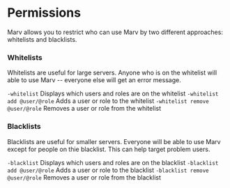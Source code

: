 # Permissions

Marv allows you to restrict who can use Marv by two different approaches: whitelists and blacklists. 

### Whitelists

Whitelists are useful for large servers. Anyone who is on the whitelist will able to use Marv -- everyone else will get an error message.

`-whitelist` Displays which users and roles are on the whitelist
`-whitelist add @user/@role` Adds a user or role to the whitelist
`-whitelist remove @user/@role` Removes a user or role from the whitelist

### Blacklists

Blacklists are useful for smaller servers. Everyone will be able to use Marv except for people on thie blacklist. This can help target problem users.

`-blacklist` Displays which users and roles are on the blacklist
`-blacklist add @user/@role` Adds a user or role to the blacklist
`-blacklist remove @user/@role` Removes a user or role from the blacklist
